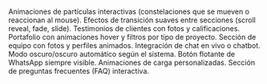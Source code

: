 Animaciones de partículas interactivas (constelaciones que se mueven o reaccionan al mouse).
Efectos de transición suaves entre secciones (scroll reveal, fade, slide).
Testimonios de clientes con fotos y calificaciones.
Portafolio con animaciones hover y filtros por tipo de proyecto.
Sección de equipo con fotos y perfiles animados.
Integración de chat en vivo o chatbot.
Modo oscuro/oscuro automático según el sistema.
Botón flotante de WhatsApp siempre visible.
Animaciones de carga personalizadas.
Sección de preguntas frecuentes (FAQ) interactiva.